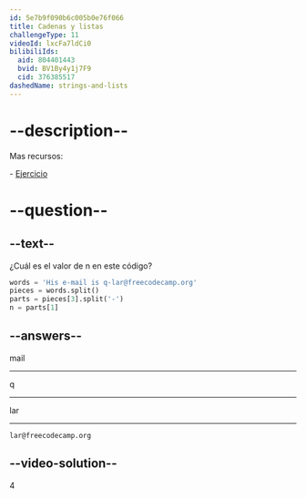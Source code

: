 ```yaml
---
id: 5e7b9f090b6c005b0e76f066
title: Cadenas y listas
challengeType: 11
videoId: lxcFa7ldCi0
bilibiliIds:
  aid: 804401443
  bvid: BV1By4y1j7F9
  cid: 376385517
dashedName: strings-and-lists
---
```


# --description--

Mas recursos:

\- <a href="https://www.youtube.com/watch?v=-9TfJF2dwHI" target="_blank" rel="noopener noreferrer nofollow">Ejercicio</a>

# --question--

## --text--

¿Cuál es el valor de n en este código?

```python
words = 'His e-mail is q-lar@freecodecamp.org'
pieces = words.split()
parts = pieces[3].split('-')
n = parts[1]
```

## --answers--

mail

---

q

---

lar

---

`lar@freecodecamp.org`

## --video-solution--

4

